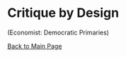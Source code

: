 # Critique by Design 

(Economist: Democratic Primaries)

[Back to Main Page](https://yangle-l.github.io/Lim-Portfolio)
